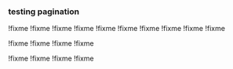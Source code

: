 ### testing pagination
!fixme
!fixme
!fixme
!fixme
!fixme
!fixme
!fixme
!fixme
!fixme
!fixme

!fixme
!fixme
!fixme
!fixme

!fixme
!fixme
!fixme
!fixme

